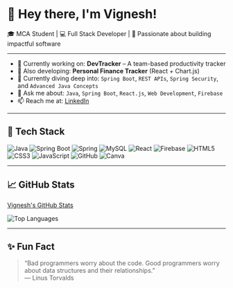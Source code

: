 # 👋 Hey there, I'm Vignesh!

🎓 MCA Student | 💻 Full Stack Developer | 🌱 Passionate about building impactful software

---

- 🔭 Currently working on: **DevTracker** – A team-based productivity tracker
- 🚧 Also developing: **Personal Finance Tracker** (React + Chart.js)
- 🌱 Currently diving deep into: `Spring Boot`, `REST APIs`, `Spring Security`, and `Advanced Java Concepts`
- 💬 Ask me about: `Java`, `Spring Boot`, `React.js`, `Web Development`, `Firebase`
- 📫 Reach me at: [LinkedIn](https://linkedin.com/in/vignesh-p-46153a302)

---

## 🚀 Tech Stack

![Java](https://img.shields.io/badge/Java-%23ED8B00.svg?style=for-the-badge&logo=java&logoColor=white)
![Spring Boot](https://img.shields.io/badge/SpringBoot-%236DB33F.svg?style=for-the-badge&logo=spring-boot&logoColor=white)
![Spring](https://img.shields.io/badge/Spring-%2346A046.svg?style=for-the-badge&logo=spring&logoColor=white)
![MySQL](https://img.shields.io/badge/MySQL-%234479A1.svg?style=for-the-badge&logo=mysql&logoColor=white)
![React](https://img.shields.io/badge/React-%2320232A.svg?style=for-the-badge&logo=react&logoColor=61DAFB)
![Firebase](https://img.shields.io/badge/Firebase-%23FFCA28.svg?style=for-the-badge&logo=firebase&logoColor=black)
![HTML5](https://img.shields.io/badge/HTML5-%23E34F26.svg?style=for-the-badge&logo=html5&logoColor=white)
![CSS3](https://img.shields.io/badge/CSS3-%231572B6.svg?style=for-the-badge&logo=css3&logoColor=white)
![JavaScript](https://img.shields.io/badge/JavaScript-%23F7DF1E.svg?style=for-the-badge&logo=javascript&logoColor=black)
![GitHub](https://img.shields.io/badge/GitHub-%23121011.svg?style=for-the-badge&logo=github&logoColor=white)
![Canva](https://img.shields.io/badge/Canva-%2300C4CC.svg?style=for-the-badge&logo=canva&logoColor=white)


---

## 📈 GitHub Stats

[Vignesh's GitHub Stats](https://github-readme-stats.vercel.app/api?username=jarvis2754&show_icons=true&theme=radical)

![Top Languages](https://github-readme-stats.vercel.app/api/top-langs/?username=jarvis2754&layout=compact&theme=radical)

---

## ✨ Fun Fact
> “Bad programmers worry about the code. Good programmers worry about data structures and their relationships.”  
> — Linus Torvalds
